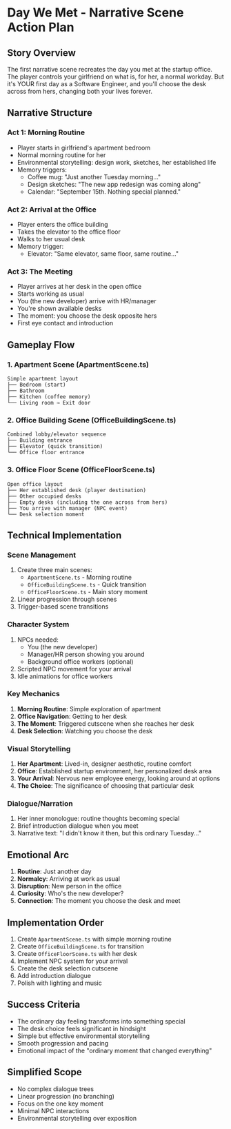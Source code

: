 # Day We Met - Narrative Scene Action Plan

## Story Overview
The first narrative scene recreates the day you met at the startup office. The player controls your girlfriend on what is, for her, a normal workday. But it's YOUR first day as a Software Engineer, and you'll choose the desk across from hers, changing both your lives forever.

## Narrative Structure

### Act 1: Morning Routine
- Player starts in girlfriend's apartment bedroom
- Normal morning routine for her
- Environmental storytelling: design work, sketches, her established life
- Memory triggers:
  - Coffee mug: "Just another Tuesday morning..."
  - Design sketches: "The new app redesign was coming along"
  - Calendar: "September 15th. Nothing special planned."

### Act 2: Arrival at the Office
- Player enters the office building
- Takes the elevator to the office floor
- Walks to her usual desk
- Memory trigger:
  - Elevator: "Same elevator, same floor, same routine..."

### Act 3: The Meeting
- Player arrives at her desk in the open office
- Starts working as usual
- You (the new developer) arrive with HR/manager
- You're shown available desks
- The moment: you choose the desk opposite hers
- First eye contact and introduction

## Gameplay Flow

### 1. Apartment Scene (ApartmentScene.ts)
```
Simple apartment layout
├── Bedroom (start)
├── Bathroom 
├── Kitchen (coffee memory)
└── Living room → Exit door
```

### 2. Office Building Scene (OfficeBuildingScene.ts)
```
Combined lobby/elevator sequence
├── Building entrance
├── Elevator (quick transition)
└── Office floor entrance
```

### 3. Office Floor Scene (OfficeFloorScene.ts)
```
Open office layout
├── Her established desk (player destination)
├── Other occupied desks
├── Empty desks (including the one across from hers)
├── You arrive with manager (NPC event)
└── Desk selection moment
```

## Technical Implementation

### Scene Management
1. Create three main scenes:
   - `ApartmentScene.ts` - Morning routine
   - `OfficeBuildingScene.ts` - Quick transition
   - `OfficeFloorScene.ts` - Main story moment
2. Linear progression through scenes
3. Trigger-based scene transitions

### Character System
1. NPCs needed:
   - You (the new developer)
   - Manager/HR person showing you around
   - Background office workers (optional)
2. Scripted NPC movement for your arrival
3. Idle animations for office workers

### Key Mechanics
1. **Morning Routine**: Simple exploration of apartment
2. **Office Navigation**: Getting to her desk
3. **The Moment**: Triggered cutscene when she reaches her desk
4. **Desk Selection**: Watching you choose the desk

### Visual Storytelling
1. **Her Apartment**: Lived-in, designer aesthetic, routine comfort
2. **Office**: Established startup environment, her personalized desk area
3. **Your Arrival**: Nervous new employee energy, looking around at options
4. **The Choice**: The significance of choosing that particular desk

### Dialogue/Narration
1. Her inner monologue: routine thoughts becoming special
2. Brief introduction dialogue when you meet
3. Narrative text: "I didn't know it then, but this ordinary Tuesday..."

## Emotional Arc
1. **Routine**: Just another day
2. **Normalcy**: Arriving at work as usual
3. **Disruption**: New person in the office
4. **Curiosity**: Who's the new developer?
5. **Connection**: The moment you choose the desk and meet

## Implementation Order
1. Create `ApartmentScene.ts` with simple morning routine
2. Create `OfficeBuildingScene.ts` for transition
3. Create `OfficeFloorScene.ts` with her desk
4. Implement NPC system for your arrival
5. Create the desk selection cutscene
6. Add introduction dialogue
7. Polish with lighting and music

## Success Criteria
- The ordinary day feeling transforms into something special
- The desk choice feels significant in hindsight
- Simple but effective environmental storytelling
- Smooth progression and pacing
- Emotional impact of the "ordinary moment that changed everything"

## Simplified Scope
- No complex dialogue trees
- Linear progression (no branching)
- Focus on the one key moment
- Minimal NPC interactions
- Environmental storytelling over exposition 